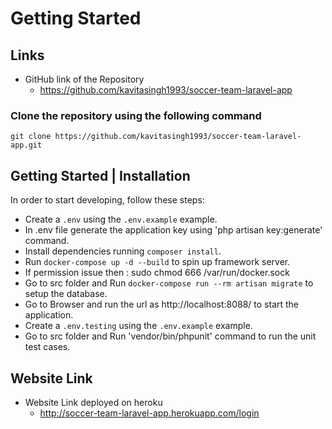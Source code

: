 # Getting Started

## Links

- GitHub link of the Repository
    - https://github.com/kavitasingh1993/soccer-team-laravel-app
  
### Clone the repository using the following command

    git clone https://github.com/kavitasingh1993/soccer-team-laravel-app.git
        
## Getting Started | Installation

In order to start developing, follow these steps:

- Create a `.env` using the `.env.example` example.
- In .env file generate the application key using 'php artisan key:generate' command.
- Install dependencies running `composer install`.
- Run `docker-compose up -d --build` to spin up framework server.
- If permission issue then : sudo chmod 666 /var/run/docker.sock
- Go to src folder and Run `docker-compose run --rm artisan migrate` to setup the database.
- Go to Browser and run the url as http://localhost:8088/ to start the application.
- Create a `.env.testing` using the `.env.example` example.
- Go to src folder and Run 'vendor/bin/phpunit' command to run the unit test cases.

## Website Link

- Website Link deployed on heroku
    - http://soccer-team-laravel-app.herokuapp.com/login
